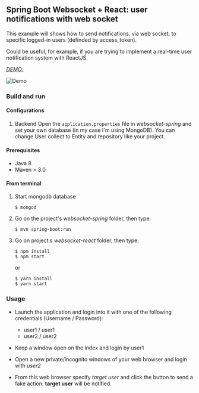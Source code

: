 ## Spring Boot Websocket + React: user notifications with web socket ##

This example will shows how to send notifications, via web socket, to specific logged-in users (definded by access_token).

Could be useful, for example, if you are trying to implement a real-time user notification system with ReactJS.

[*DEMO*:](https://giphy.com/gifs/3o6fIRpgI9LnZ3jrXi/fullscreen)

![Demo](https://media.giphy.com/media/3ohs7JcKo7aeM2PHdC/giphy.gif)


### Build and run

#### Configurations
1. Backend
Open the `application.properties` file in *websocket-spring* and set your own database (in my case I'm using MongoDB). You can change User collect to Entity and repository like your project.

#### Prerequisites

- Java 8
- Maven > 3.0

#### From terminal
1. Start mongodb database
    ```
    $ mongod
    ```
2. Go on the project's *websocket-spring* folder, then type:
    ```
    $ mvn spring-boot:run
    ```
3. Go on project:s *websocket-react* folder, then type:
    ```
    $ npm install
    $ npm start
    ```
    or
    ```
    $ yarn install
    $ yarn start
    ```
    
### Usage

- Launch the application and login into it with one of the following credentials (Username / Password):
    * user1 / user1
    * user2 / user2

- Keep a window open on the index and login by user1
- Open a new private/incognito windows of your web browser and login with *user2*
- From this web browser specify *target user* and click the button to send a fake action: **target user** will be notified.
